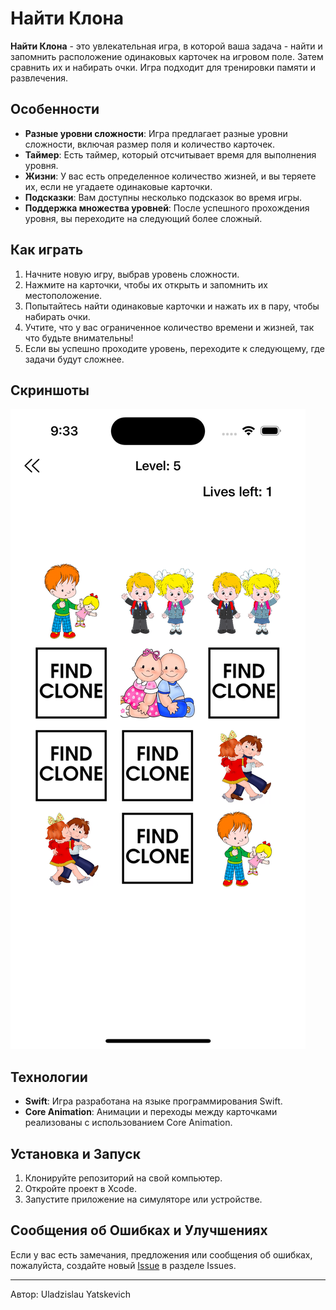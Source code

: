 # Найти Клона

**Найти Клона** - это увлекательная игра, в которой ваша задача - найти и запомнить расположение одинаковых карточек на игровом поле. Затем сравнить их и набирать очки. Игра подходит для тренировки памяти и развлечения.

## Особенности

- **Разные уровни сложности**: Игра предлагает разные уровни сложности, включая размер поля и количество карточек.
- **Таймер**: Есть таймер, который отсчитывает время для выполнения уровня.
- **Жизни**: У вас есть определенное количество жизней, и вы теряете их, если не угадаете одинаковые карточки.
- **Подсказки**: Вам доступны несколько подсказок во время игры.
- **Поддержка множества уровней**: После успешного прохождения уровня, вы переходите на следующий более сложный.

## Как играть

1. Начните новую игру, выбрав уровень сложности.
2. Нажмите на карточки, чтобы их открыть и запомнить их местоположение.
3. Попытайтесь найти одинаковые карточки и нажать их в пару, чтобы набирать очки.
4. Учтите, что у вас ограниченное количество времени и жизней, так что будьте внимательны!
5. Если вы успешно проходите уровень, переходите к следующему, где задачи будут сложнее.

## Скриншоты

![Скриншот игры 1](/Screenshot1.png)

## Технологии

- **Swift**: Игра разработана на языке программирования Swift.
- **Core Animation**: Анимации и переходы между карточками реализованы с использованием Core Animation.

## Установка и Запуск

1. Клонируйте репозиторий на свой компьютер.
2. Откройте проект в Xcode.
3. Запустите приложение на симуляторе или устройстве.

## Сообщения об Ошибках и Улучшениях

Если у вас есть замечания, предложения или сообщения об ошибках, пожалуйста, создайте новый [Issue](https://github.com/Colokol/FindClone/issues) в разделе Issues.

---
Автор: Uladzislau Yatskevich

